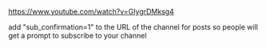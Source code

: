 



https://www.youtube.com/watch?v=GIygrDMksg4

add "sub_confirmation=1" to the URL of the channel for posts so people will get a prompt to subscribe to your channel

